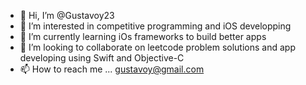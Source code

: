 - 👋 Hi, I’m @Gustavoy23
- 👀 I’m interested in competitive programming and iOS developping
- 🌱 I’m currently learning iOs frameworks to build better apps
- 💞️ I’m looking to collaborate on leetcode problem solutions and app developing using Swift and Objective-C
- 📫 How to reach me ... gustavoy@gmail.com

<!---
Gustavoy23/Gustavoy23 is a ✨ special ✨ repository because its `README.md` (this file) appears on your GitHub profile.
You can click the Preview link to take a look at your changes.
--->
